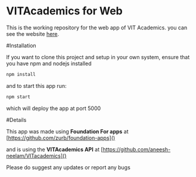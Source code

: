 # VITAcademics for Web

This is the working repository for the web app of VIT Academics.
you can see the website [here](https://vitacademics-web.herokuapp.com/#!/).

#Installation

If you want to clone this project and setup in your own system, ensure that you have npm and nodejs installed

```bash
npm install
```

and to start this app run:

```bash
npm start
```

which will deploy the app at port 5000

#Details

This app was made using **Foundation For apps** at [https://github.com/zurb/foundation-apps]()

and is using the **VITAcademics API** at  [https://github.com/aneesh-neelam/VITacademics]()


Please do suggest any updates or report any bugs
